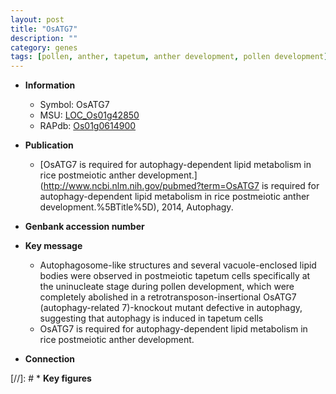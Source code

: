 ```yaml
---
layout: post
title: "OsATG7"
description: ""
category: genes
tags: [pollen, anther, tapetum, anther development, pollen development]
---
```


* **Information**  
    + Symbol: OsATG7  
    + MSU: [LOC_Os01g42850](http://rice.uga.edu/cgi-bin/ORF_infopage.cgi?orf=LOC_Os01g42850)  
    + RAPdb: [Os01g0614900](http://rapdb.dna.affrc.go.jp/viewer/gbrowse_details/irgsp1?name=Os01g0614900)  

* **Publication**  
    + [OsATG7 is required for autophagy-dependent lipid metabolism in rice postmeiotic anther development.](http://www.ncbi.nlm.nih.gov/pubmed?term=OsATG7 is required for autophagy-dependent lipid metabolism in rice postmeiotic anther development.%5BTitle%5D), 2014, Autophagy.

* **Genbank accession number**  

* **Key message**  
    + Autophagosome-like structures and several vacuole-enclosed lipid bodies were observed in postmeiotic tapetum cells specifically at the uninucleate stage during pollen development, which were completely abolished in a retrotransposon-insertional OsATG7 (autophagy-related 7)-knockout mutant defective in autophagy, suggesting that autophagy is induced in tapetum cells
    + OsATG7 is required for autophagy-dependent lipid metabolism in rice postmeiotic anther development.

* **Connection**  

[//]: # * **Key figures**  


